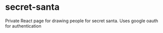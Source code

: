 # secret-santa

Private React page for drawing people for secret santa.
Uses google oauth for authentication
